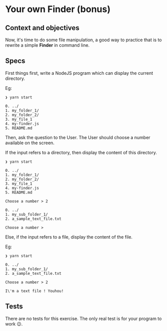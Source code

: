 # Your own Finder (bonus)

## Context and objectives

Now, it's time to do some file manipulation, a good way to practice that is to rewrite a simple **Finder** in command line.

## Specs

First things first, write a NodeJS program which can display the current directory.

Eg:

```
❯ yarn start

0. ../
1. my_folder_1/
2. my_folder_2/
3. my_file_1
4. my-finder.js
5. README.md
```

Then, ask the question to the User. The User should choose a number available on the screen.

If the input refers to a directory, then display the content of this directory.

```shell
❯ yarn start

0. ../
1. my_folder_1/
2. my_folder_2/
3. my_file_1
4. my-finder.js
5. README.md

Choose a number > 2

0. ../
1. my_sub_folder_1/
2. a_sample_text_file.txt

Choose a number >
```

Else, if the input refers to a file, display the content of the file.

Eg:

```shell
❯ yarn start

0. ../
1. my_sub_folder_1/
2. a_sample_text_file.txt

Choose a number > 2

I\'m a text file ! Youhou!
```

## Tests

There are no tests for this exercise. The only real test is for your program to work 😉.
